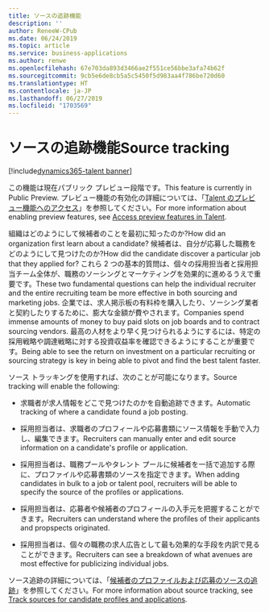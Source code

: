 ```yaml
---
title: ソースの追跡機能
description: ''
author: ReneeW-CPub
ms.date: 06/24/2019
ms.topic: article
ms.service: business-applications
ms.author: renwe
ms.openlocfilehash: 67e703da893d3466ae2f551ce56bbe3afa74b62f
ms.sourcegitcommit: 9cb5e6de8cb5a5c5450f5d983aa4f786be720d60
ms.translationtype: HT
ms.contentlocale: ja-JP
ms.lasthandoff: 06/27/2019
ms.locfileid: "1703569"
---
```

#  <a name="source-tracking"></a><span data-ttu-id="42a61-102">ソースの追跡機能</span><span class="sxs-lookup"><span data-stu-id="42a61-102">Source tracking</span></span> 
[!include[dynamics365-talent banner](../../includes/dynamics365-talent.md)]

<span data-ttu-id="42a61-103">この機能は現在パブリック プレビュー段階です。</span><span class="sxs-lookup"><span data-stu-id="42a61-103">This feature is currently in Public Preview.</span></span> <span data-ttu-id="42a61-104">プレビュー機能の有効化の詳細については、「[Talent のプレビュー機能へのアクセス](https://docs.microsoft.com/dynamics365/unified-operations/talent/access-preview-feature)」を参照してください。</span><span class="sxs-lookup"><span data-stu-id="42a61-104">For more information about enabling preview features, see [Access preview features in Talent](https://docs.microsoft.com/dynamics365/unified-operations/talent/access-preview-feature).</span></span>

<span data-ttu-id="42a61-105">組織はどのようにして候補者のことを最初に知ったのか?</span><span class="sxs-lookup"><span data-stu-id="42a61-105">How did an organization first learn about a candidate?</span></span> <span data-ttu-id="42a61-106">候補者は、自分が応募した職務をどのようにして見つけたのか?</span><span class="sxs-lookup"><span data-stu-id="42a61-106">How did the candidate discover a particular job that they applied for?</span></span> <span data-ttu-id="42a61-107">これら 2 つの基本的質問は、個々の採用担当者と採用担当チーム全体が、職務のソーシングとマーケティングを効果的に進めるうえで重要です。</span><span class="sxs-lookup"><span data-stu-id="42a61-107">These two fundamental questions can help the individual recruiter and the entire recruiting team be more effective in both sourcing and marketing jobs.</span></span> <span data-ttu-id="42a61-108">企業では、求人掲示板の有料枠を購入したり、ソーシング業者と契約したりするために、膨大な金額が費やされます。</span><span class="sxs-lookup"><span data-stu-id="42a61-108">Companies spend immense amounts of money to buy paid slots on job boards and to contract sourcing vendors.</span></span> <span data-ttu-id="42a61-109">最高の人材をより早く見つけられるようにするには、特定の採用戦略や調達戦略に対する投資収益率を確認できるようにすることが重要です。</span><span class="sxs-lookup"><span data-stu-id="42a61-109">Being able to see the return on investment on a particular recruiting or sourcing strategy is key in being able to pivot and find the best talent faster.</span></span> 

<span data-ttu-id="42a61-110">ソース トラッキングを使用すれば、次のことが可能になります。</span><span class="sxs-lookup"><span data-stu-id="42a61-110">Source tracking will enable the following:</span></span>

-   <span data-ttu-id="42a61-111">求職者が求人情報をどこで見つけたのかを自動追跡できます。</span><span class="sxs-lookup"><span data-stu-id="42a61-111">Automatic tracking of where a candidate found a job posting.</span></span>

-   <span data-ttu-id="42a61-112">採用担当者は、求職者のプロフィールや応募書類にソース情報を手動で入力し、編集できます。</span><span class="sxs-lookup"><span data-stu-id="42a61-112">Recruiters can manually enter and edit source information on a candidate's profile or application.</span></span> 

-   <span data-ttu-id="42a61-113">採用担当者は、職務プールやタレント プールに候補者を一括で追加する際に、プロファイルや応募書類のソースを指定できます。</span><span class="sxs-lookup"><span data-stu-id="42a61-113">When adding candidates in bulk to a job or talent pool, recruiters will be able to specify the source of the profiles or applications.</span></span> 

-   <span data-ttu-id="42a61-114">採用担当者は、応募者や候補者のプロフィールの入手元を把握することができます。</span><span class="sxs-lookup"><span data-stu-id="42a61-114">Recruiters can understand where the profiles of their applicants and propspects originated.</span></span>

-   <span data-ttu-id="42a61-115">採用担当者は、個々の職務の求人広告として最も効果的な手段を内訳で見ることができます。</span><span class="sxs-lookup"><span data-stu-id="42a61-115">Recruiters can see a breakdown of what avenues are most effective for publicizing individual jobs.</span></span>

<span data-ttu-id="42a61-116">ソース追跡の詳細については、「[候補者のプロファイルおよび応募のソースの追跡](https://docs.microsoft.com/dynamics365/unified-operations/talent/source-tracking)」を参照してください。</span><span class="sxs-lookup"><span data-stu-id="42a61-116">For more information about source tracking, see [Track sources for candidate profiles and applications](https://docs.microsoft.com/dynamics365/unified-operations/talent/source-tracking).</span></span>
